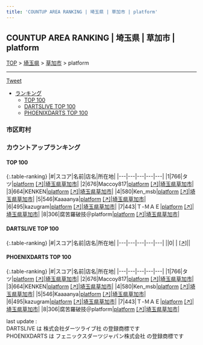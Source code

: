 ```yaml
---
title: 'COUNTUP AREA RANKING | 埼玉県 | 草加市 | platform'
---
```

## COUNTUP AREA RANKING | 埼玉県 | 草加市 | platform

[TOP](/darts/rank/) > [埼玉県](/darts/rank/埼玉県/) > [草加市](/darts/rank/埼玉県/草加市/) > platform

___

<a href="https://twitter.com/share?ref_src=twsrc%5Etfw" data-text="COUNTUP AREA RANKING | 埼玉県草加市platform" class="twitter-share-button" data-hashtags="DARTSLIVE,PHOENIXDARTS,darts,ダーツ" data-show-count="false">Tweet</a>

* [ランキング](#カウントアップランキング)
    * [TOP 100](#top-100)
    * [DARTSLIVE TOP 100](#dartslive-top-100)
    * [PHOENIXDARTS TOP 100](#phoenixdarts-top-100)

### 市区町村

<ul>

</ul>

### カウントアップランキング

#### TOP 100



{:.table-ranking}
|#|スコア|名前|店名|所在地|
|---|---|---|---|---|
|1|766|<span class="rank-name-pd">タツ</span>|<a href="/darts/rank/shops/83777.html">platform</a> <a href="https://vs.phoenixdarts.com/jp/shop/shopDetailInfo/s_83777?s_seq=83777">[↗]</a>|<a href="/darts/rank/埼玉県/草加市">埼玉県草加市</a>|
|2|676|<span class="rank-name-pd">Maccoy817</span>|<a href="/darts/rank/shops/83777.html">platform</a> <a href="https://vs.phoenixdarts.com/jp/shop/shopDetailInfo/s_83777?s_seq=83777">[↗]</a>|<a href="/darts/rank/埼玉県/草加市">埼玉県草加市</a>|
|3|664|<span class="rank-name-pd">KENKEN</span>|<a href="/darts/rank/shops/83777.html">platform</a> <a href="https://vs.phoenixdarts.com/jp/shop/shopDetailInfo/s_83777?s_seq=83777">[↗]</a>|<a href="/darts/rank/埼玉県/草加市">埼玉県草加市</a>|
|4|580|<span class="rank-name-pd">Ken_msb</span>|<a href="/darts/rank/shops/83777.html">platform</a> <a href="https://vs.phoenixdarts.com/jp/shop/shopDetailInfo/s_83777?s_seq=83777">[↗]</a>|<a href="/darts/rank/埼玉県/草加市">埼玉県草加市</a>|
|5|546|<span class="rank-name-pd">Kaaaanya</span>|<a href="/darts/rank/shops/83777.html">platform</a> <a href="https://vs.phoenixdarts.com/jp/shop/shopDetailInfo/s_83777?s_seq=83777">[↗]</a>|<a href="/darts/rank/埼玉県/草加市">埼玉県草加市</a>|
|6|495|<span class="rank-name-pd">kazugram</span>|<a href="/darts/rank/shops/83777.html">platform</a> <a href="https://vs.phoenixdarts.com/jp/shop/shopDetailInfo/s_83777?s_seq=83777">[↗]</a>|<a href="/darts/rank/埼玉県/草加市">埼玉県草加市</a>|
|7|443|<span class="rank-name-pd">Ｔ-ＭＡＥ</span>|<a href="/darts/rank/shops/83777.html">platform</a> <a href="https://vs.phoenixdarts.com/jp/shop/shopDetailInfo/s_83777?s_seq=83777">[↗]</a>|<a href="/darts/rank/埼玉県/草加市">埼玉県草加市</a>|
|8|306|<span class="rank-name-pd">腐苦羅破技＠platform</span>|<a href="/darts/rank/shops/83777.html">platform</a> <a href="https://vs.phoenixdarts.com/jp/shop/shopDetailInfo/s_83777?s_seq=83777">[↗]</a>|<a href="/darts/rank/埼玉県/草加市">埼玉県草加市</a>|


#### DARTSLIVE TOP 100



{:.table-ranking}
|#|スコア|名前|店名|所在地|
|---|---|---|---|---|
||0|<span class="rank-name-dl"> </span>|<a href="/darts/rank/shops/.html"></a> <a href="">[↗]</a>|<a href="/darts/rank//"></a>|


#### PHOENIXDARTS TOP 100



{:.table-ranking}
|#|スコア|名前|店名|所在地|
|---|---|---|---|---|
|1|766|<span class="rank-name-pd">タツ</span>|<a href="/darts/rank/shops/83777.html">platform</a> <a href="https://vs.phoenixdarts.com/jp/shop/shopDetailInfo/s_83777?s_seq=83777">[↗]</a>|<a href="/darts/rank/埼玉県/草加市">埼玉県草加市</a>|
|2|676|<span class="rank-name-pd">Maccoy817</span>|<a href="/darts/rank/shops/83777.html">platform</a> <a href="https://vs.phoenixdarts.com/jp/shop/shopDetailInfo/s_83777?s_seq=83777">[↗]</a>|<a href="/darts/rank/埼玉県/草加市">埼玉県草加市</a>|
|3|664|<span class="rank-name-pd">KENKEN</span>|<a href="/darts/rank/shops/83777.html">platform</a> <a href="https://vs.phoenixdarts.com/jp/shop/shopDetailInfo/s_83777?s_seq=83777">[↗]</a>|<a href="/darts/rank/埼玉県/草加市">埼玉県草加市</a>|
|4|580|<span class="rank-name-pd">Ken_msb</span>|<a href="/darts/rank/shops/83777.html">platform</a> <a href="https://vs.phoenixdarts.com/jp/shop/shopDetailInfo/s_83777?s_seq=83777">[↗]</a>|<a href="/darts/rank/埼玉県/草加市">埼玉県草加市</a>|
|5|546|<span class="rank-name-pd">Kaaaanya</span>|<a href="/darts/rank/shops/83777.html">platform</a> <a href="https://vs.phoenixdarts.com/jp/shop/shopDetailInfo/s_83777?s_seq=83777">[↗]</a>|<a href="/darts/rank/埼玉県/草加市">埼玉県草加市</a>|
|6|495|<span class="rank-name-pd">kazugram</span>|<a href="/darts/rank/shops/83777.html">platform</a> <a href="https://vs.phoenixdarts.com/jp/shop/shopDetailInfo/s_83777?s_seq=83777">[↗]</a>|<a href="/darts/rank/埼玉県/草加市">埼玉県草加市</a>|
|7|443|<span class="rank-name-pd">Ｔ-ＭＡＥ</span>|<a href="/darts/rank/shops/83777.html">platform</a> <a href="https://vs.phoenixdarts.com/jp/shop/shopDetailInfo/s_83777?s_seq=83777">[↗]</a>|<a href="/darts/rank/埼玉県/草加市">埼玉県草加市</a>|
|8|306|<span class="rank-name-pd">腐苦羅破技＠platform</span>|<a href="/darts/rank/shops/83777.html">platform</a> <a href="https://vs.phoenixdarts.com/jp/shop/shopDetailInfo/s_83777?s_seq=83777">[↗]</a>|<a href="/darts/rank/埼玉県/草加市">埼玉県草加市</a>|


<div class="footer border-top border-gray-light mt-5 pt-3 text-right text-gray">
    last update : <span style="font-weight: italic" id="foot_last_modified"></span><br />
    DARTSLIVE は 株式会社ダーツライブ社 の登録商標です<br />
    PHOENIXDARTS は フェニックスダーツジャパン株式会社 の登録商標です<br />
</div>

<script src="https://cdnjs.cloudflare.com/ajax/libs/jquery.tablesorter/2.31.3/js/jquery.tablesorter.min.js" integrity="sha512-qzgd5cYSZcosqpzpn7zF2ZId8f/8CHmFKZ8j7mU4OUXTNRd5g+ZHBPsgKEwoqxCtdQvExE5LprwwPAgoicguNg==" crossorigin="anonymous" referrerpolicy="no-referrer"></script>
<link rel="stylesheet" href="https://cdnjs.cloudflare.com/ajax/libs/jquery.tablesorter/2.31.3/css/theme.default.min.css" integrity="sha512-wghhOJkjQX0Lh3NSWvNKeZ0ZpNn+SPVXX1Qyc9OCaogADktxrBiBdKGDoqVUOyhStvMBmJQ8ZdMHiR3wuEq8+w==" crossorigin="anonymous" referrerpolicy="no-referrer" />
<script>
$(function() {
    $(".table-ranking").tablesorter({sortList:[[0, 0]]});
    $("#foot_last_modified").text(formatDate(new Date(document.lastModified), 'yyyy-MM-dd HH:mm:ss'));
});
</script>

<script async src="https://platform.twitter.com/widgets.js" charset="utf-8"></script>